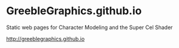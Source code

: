 # GreebleGraphics.github.io
Static web pages for Character Modeling and the Super Cel Shader

http://greeblegraphics.github.io
